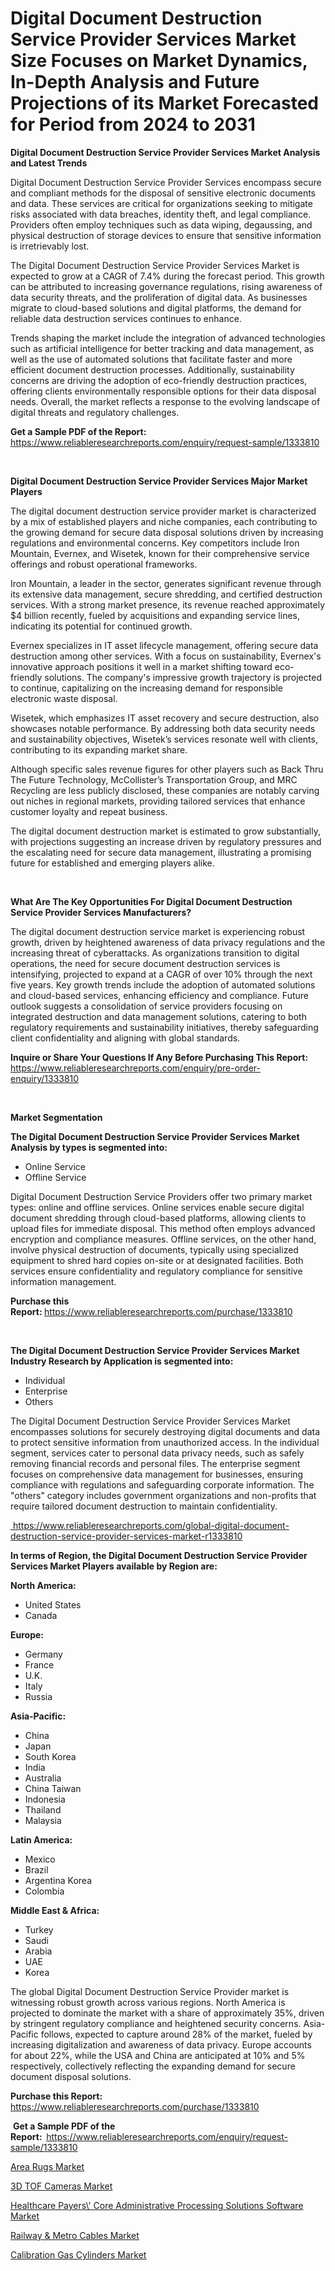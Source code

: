 <p><h1>Digital Document Destruction Service Provider Services Market Size Focuses on Market Dynamics, In-Depth Analysis and Future Projections of its Market Forecasted for Period from 2024 to 2031</h1></p><p><strong>Digital Document Destruction Service Provider Services Market Analysis and Latest Trends</strong></p>
<p><p>Digital Document Destruction Service Provider Services encompass secure and compliant methods for the disposal of sensitive electronic documents and data. These services are critical for organizations seeking to mitigate risks associated with data breaches, identity theft, and legal compliance. Providers often employ techniques such as data wiping, degaussing, and physical destruction of storage devices to ensure that sensitive information is irretrievably lost.</p><p>The Digital Document Destruction Service Provider Services Market is expected to grow at a CAGR of 7.4% during the forecast period. This growth can be attributed to increasing governance regulations, rising awareness of data security threats, and the proliferation of digital data. As businesses migrate to cloud-based solutions and digital platforms, the demand for reliable data destruction services continues to enhance. </p><p>Trends shaping the market include the integration of advanced technologies such as artificial intelligence for better tracking and data management, as well as the use of automated solutions that facilitate faster and more efficient document destruction processes. Additionally, sustainability concerns are driving the adoption of eco-friendly destruction practices, offering clients environmentally responsible options for their data disposal needs. Overall, the market reflects a response to the evolving landscape of digital threats and regulatory challenges.</p></p>
<p><strong>Get a Sample PDF of the Report:&nbsp;</strong> <a href="https://www.reliableresearchreports.com/enquiry/request-sample/1333810?utm_campaign=32&utm_medium=2&utm_source=Github&utm_content=ia&utm_term=16122024&utm_id=digital-document-destruction-service-provider-services">https://www.reliableresearchreports.com/enquiry/request-sample/1333810</a></p>
<p>&nbsp;</p>
<p><strong>Digital Document Destruction Service Provider Services Major Market Players</strong></p>
<p><p>The digital document destruction service provider market is characterized by a mix of established players and niche companies, each contributing to the growing demand for secure data disposal solutions driven by increasing regulations and environmental concerns. Key competitors include Iron Mountain, Evernex, and Wisetek, known for their comprehensive service offerings and robust operational frameworks.</p><p>Iron Mountain, a leader in the sector, generates significant revenue through its extensive data management, secure shredding, and certified destruction services. With a strong market presence, its revenue reached approximately $4 billion recently, fueled by acquisitions and expanding service lines, indicating its potential for continued growth.</p><p>Evernex specializes in IT asset lifecycle management, offering secure data destruction among other services. With a focus on sustainability, Evernex's innovative approach positions it well in a market shifting toward eco-friendly solutions. The company's impressive growth trajectory is projected to continue, capitalizing on the increasing demand for responsible electronic waste disposal.</p><p>Wisetek, which emphasizes IT asset recovery and secure destruction, also showcases notable performance. By addressing both data security needs and sustainability objectives, Wisetek’s services resonate well with clients, contributing to its expanding market share.</p><p>Although specific sales revenue figures for other players such as Back Thru The Future Technology, McCollister’s Transportation Group, and MRC Recycling are less publicly disclosed, these companies are notably carving out niches in regional markets, providing tailored services that enhance customer loyalty and repeat business.</p><p>The digital document destruction market is estimated to grow substantially, with projections suggesting an increase driven by regulatory pressures and the escalating need for secure data management, illustrating a promising future for established and emerging players alike.</p></p>
<p>&nbsp;</p>
<p><strong>What Are The Key Opportunities For Digital Document Destruction Service Provider Services Manufacturers?</strong></p>
<p><p>The digital document destruction service market is experiencing robust growth, driven by heightened awareness of data privacy regulations and the increasing threat of cyberattacks. As organizations transition to digital operations, the need for secure document destruction services is intensifying, projected to expand at a CAGR of over 10% through the next five years. Key growth trends include the adoption of automated solutions and cloud-based services, enhancing efficiency and compliance. Future outlook suggests a consolidation of service providers focusing on integrated destruction and data management solutions, catering to both regulatory requirements and sustainability initiatives, thereby safeguarding client confidentiality and aligning with global standards.</p></p>
<p><strong>Inquire or Share Your Questions If Any Before Purchasing This Report:</strong> <a href="https://www.reliableresearchreports.com/enquiry/pre-order-enquiry/1333810?utm_campaign=32&utm_medium=2&utm_source=Github&utm_content=ia&utm_term=16122024&utm_id=digital-document-destruction-service-provider-services">https://www.reliableresearchreports.com/enquiry/pre-order-enquiry/1333810</a></p>
<p>&nbsp;</p>
<p><strong>Market Segmentation</strong></p>
<p><strong>The Digital Document Destruction Service Provider Services Market Analysis by types is segmented into:</strong></p>
<p><ul><li>Online Service</li><li>Offline Service</li></ul></p>
<p><p>Digital Document Destruction Service Providers offer two primary market types: online and offline services. Online services enable secure digital document shredding through cloud-based platforms, allowing clients to upload files for immediate disposal. This method often employs advanced encryption and compliance measures. Offline services, on the other hand, involve physical destruction of documents, typically using specialized equipment to shred hard copies on-site or at designated facilities. Both services ensure confidentiality and regulatory compliance for sensitive information management.</p></p>
<p><strong>Purchase this Report:&nbsp;</strong><a href="https://www.reliableresearchreports.com/purchase/1333810?utm_campaign=32&utm_medium=2&utm_source=Github&utm_content=ia&utm_term=16122024&utm_id=digital-document-destruction-service-provider-services">https://www.reliableresearchreports.com/purchase/1333810</a></p>
<p>&nbsp;</p>
<p><strong>The Digital Document Destruction Service Provider Services Market Industry Research by Application is segmented into:</strong></p>
<p><ul><li>Individual</li><li>Enterprise</li><li>Others</li></ul></p>
<p><p>The Digital Document Destruction Service Provider Services Market encompasses solutions for securely destroying digital documents and data to protect sensitive information from unauthorized access. In the individual segment, services cater to personal data privacy needs, such as safely removing financial records and personal files. The enterprise segment focuses on comprehensive data management for businesses, ensuring compliance with regulations and safeguarding corporate information. The "others" category includes government organizations and non-profits that require tailored document destruction to maintain confidentiality.</p></p>
<p><a href="https://www.reliableresearchreports.com/global-digital-document-destruction-service-provider-services-market-r1333810?utm_campaign=32&utm_medium=2&utm_source=Github&utm_content=ia&utm_term=16122024&utm_id=digital-document-destruction-service-provider-services">&nbsp;https://www.reliableresearchreports.com/global-digital-document-destruction-service-provider-services-market-r1333810</a></p>
<p><strong>In terms of Region, the Digital Document Destruction Service Provider Services Market Players available by Region are:</strong></p>
<p>
    <p> <strong> North America: </strong>
        <ul>
            <li>United States</li>
            <li>Canada</li>
        </ul>
        </p> 
    <p> <strong> Europe: </strong>
        <ul>
            <li>Germany</li>
            <li>France</li>
            <li>U.K.</li>
            <li>Italy</li>
            <li>Russia</li>
        </ul>
        </p> 
    <p> <strong> Asia-Pacific: </strong>
        <ul>
            <li>China</li>
            <li>Japan</li>
            <li>South Korea</li>
            <li>India</li>
            <li>Australia</li>
            <li>China Taiwan</li>
            <li>Indonesia</li>
            <li>Thailand</li>
            <li>Malaysia</li>
        </ul>
        </p> 
    <p> <strong> Latin America: </strong>
        <ul>
            <li>Mexico</li>
            <li>Brazil</li>
            <li>Argentina Korea</li>
            <li>Colombia</li>
        </ul>
        </p> 
    <p> <strong> Middle East & Africa: </strong>
        <ul>
            <li>Turkey</li>
            <li>Saudi</li>
            <li>Arabia</li>
            <li>UAE</li>
            <li>Korea</li>
        </ul>
    </p>
    </p>
<p><p>The global Digital Document Destruction Service Provider market is witnessing robust growth across various regions. North America is projected to dominate the market with a share of approximately 35%, driven by stringent regulatory compliance and heightened security concerns. Asia-Pacific follows, expected to capture around 28% of the market, fueled by increasing digitalization and awareness of data privacy. Europe accounts for about 22%, while the USA and China are anticipated at 10% and 5% respectively, collectively reflecting the expanding demand for secure document disposal solutions.</p></p>
<p><strong>Purchase this Report: </strong><a href="https://www.reliableresearchreports.com/purchase/1333810?utm_campaign=32&utm_medium=2&utm_source=Github&utm_content=ia&utm_term=16122024&utm_id=digital-document-destruction-service-provider-services">https://www.reliableresearchreports.com/purchase/1333810</a></p>
<p>&nbsp;<strong>Get a Sample PDF of the Report:&nbsp;&nbsp;</strong><a href="https://www.reliableresearchreports.com/enquiry/request-sample/1333810?utm_campaign=32&utm_medium=2&utm_source=Github&utm_content=ia&utm_term=16122024&utm_id=digital-document-destruction-service-provider-services">https://www.reliableresearchreports.com/enquiry/request-sample/1333810</a></p>
<p><strong></strong></p>
<p><p><a href="https://www.linkedin.com/pulse/area-rugs-market-trends-drivers-whats-propelling-55-cagr-through-bobve?utm_campaign=32&utm_medium=2&utm_source=Github&utm_content=ia&utm_term=16122024&utm_id=digital-document-destruction-service-provider-services">Area Rugs Market</a></p><p><a href="https://www.linkedin.com/pulse/3d-tof-cameras-market-essentials-key-players-demand-drivers-qf9we?utm_campaign=32&utm_medium=2&utm_source=Github&utm_content=ia&utm_term=16122024&utm_id=digital-document-destruction-service-provider-services">3D TOF Cameras Market</a></p><p><a href="https://github.com/JakirUddin651/Market-Research-Report-List-1/blob/main/healthcare-payers-core-administrative-processing-solutions-software-market.md?utm_campaign=32&utm_medium=2&utm_source=Github&utm_content=ia&utm_term=16122024&utm_id=digital-document-destruction-service-provider-services">Healthcare Payers\' Core Administrative Processing Solutions Software Market</a></p><p><a href="https://github.com/ashepherd82/Market-Research-Report-List-6/blob/main/railway-metro-cables-market.md?utm_campaign=32&utm_medium=2&utm_source=Github&utm_content=ia&utm_term=16122024&utm_id=digital-document-destruction-service-provider-services">Railway & Metro Cables Market</a></p><p><a href="https://www.linkedin.com/pulse/calibration-gas-cylinders-market-size-analysis-growing-117-byo6e?utm_campaign=32&utm_medium=2&utm_source=Github&utm_content=ia&utm_term=16122024&utm_id=digital-document-destruction-service-provider-services">Calibration Gas Cylinders Market</a></p></p>